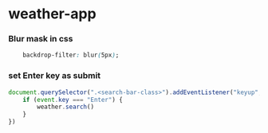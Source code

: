 # weather-app

### Blur mask in css

```css
    backdrop-filter: blur(5px);
```

### set Enter key as submit

```js
document.querySelector(".<search-bar-class>").addEventListener("keyup", function (event) {
    if (event.key === "Enter") {
        weather.search()
    }
})
```
